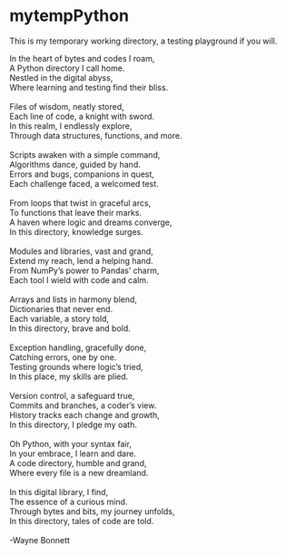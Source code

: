 # mytempPython

This is my temporary working directory, a testing playground if you will.

In the heart of bytes and codes I roam,<br>
A Python directory I call home. <br>
Nestled in the digital abyss, <br>
Where learning and testing find their bliss.<br>
<br>
Files of wisdom, neatly stored, <br>
Each line of code, a knight with sword. <br>
In this realm, I endlessly explore, <br>
Through data structures, functions, and more.<br>
<br>
Scripts awaken with a simple command, <br>
Algorithms dance, guided by hand. <br>
Errors and bugs, companions in quest, <br>
Each challenge faced, a welcomed test. <br>
<br>
From loops that twist in graceful arcs, <br>
To functions that leave their marks. <br>
A haven where logic and dreams converge, <br>
In this directory, knowledge surges.<br>
<br>
Modules and libraries, vast and grand, <br>
Extend my reach, lend a helping hand. <br>
From NumPy’s power to Pandas’ charm, <br>
Each tool I wield with code and calm.<br>
<br>
Arrays and lists in harmony blend, <br>
Dictionaries that never end. <br>
Each variable, a story told, <br>
In this directory, brave and bold.<br>
<br>
Exception handling, gracefully done, <br>
Catching errors, one by one. <br>
Testing grounds where logic’s tried, <br>
In this place, my skills are plied.<br>
<br>
Version control, a safeguard true, <br>
Commits and branches, a coder’s view. <br>
History tracks each change and growth, <br>
In this directory, I pledge my oath.<br>
<br>
Oh Python, with your syntax fair, <br>
In your embrace, I learn and dare. <br>
A code directory, humble and grand, <br>
Where every file is a new dreamland. <br>
<br>
In this digital library, I find, <br>
The essence of a curious mind. <br>
Through bytes and bits, my journey unfolds, <br>
In this directory, tales of code are told.<br>
<br>
-Wayne Bonnett<br>
